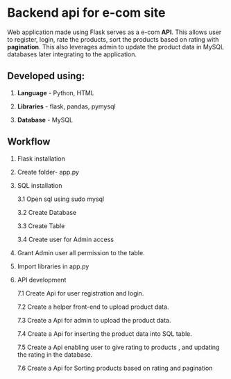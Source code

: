 # Backend api for e-com site 

Web application made using Flask serves as a e-com **API**.  This allows user to register, login, rate the products, sort the products based on rating with **pagination**. This also leverages admin to update the product data in MySQL databases later integrating to the application.  

**Developed using:**
------------
1. **Language** - Python, HTML

2. **Libraries** - flask, pandas, pymysql

3. **Database** - MySQL

**Workflow**
------------
1. Flask installation
2. Create folder- app.py
3. SQL installation
   
   3.1 Open sql using sudo mysql
   
   3.2 Create Database
   
   3.3 Create Table
   
   3.4 Create user for Admin access
   
5. Grant Admin user all permission to the table.
6. Import libraries in app.py
7. API development
   
   7.1 Create Api for user registration and login.
   
   7.2 Create a helper front-end to upload product data.
   
   7.3 Create a Api for admin to upload the product data.
   
   7.4 Create a Api for inserting the product data into SQL table.
   
   7.5 Create a Api enabling user to give rating to products , and updating the rating in the database.
   
   7.6 Create a Api for Sorting products based on rating and pagination
